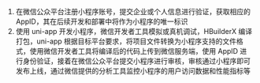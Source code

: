 1. 在微信公众平台注册小程序账号，提交企业或个人信息进行验证，获取相应的 AppID，其在后续开发和部署中将作为小程序的唯一标识
2. 使用 uni-app 开发小程序，微信开发者工具模拟或真机调试，HBuilderX 编译打包，uni-app 根据目标平台要求，将项目文件转换为小程序支持的文件格式，使用微信开发者工具将编译后的代码上传到微信服务端，使用 AppID 进行身份验证，接着在微信公众平台提交小程序进行审核，审核通过小程序即可发布上线，通过微信提供的分析工具监控小程序的用户访问数据和性能指标等
